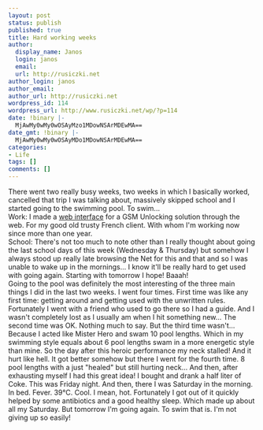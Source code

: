 ```yaml
---
layout: post
status: publish
published: true
title: Hard working weeks
author:
  display_name: Janos
  login: janos
  email: 
  url: http://rusiczki.net
author_login: janos
author_email: 
author_url: http://rusiczki.net
wordpress_id: 114
wordpress_url: http://www.rusiczki.net/wp/?p=114
date: !binary |-
  MjAwMy0wMy0wOSAyMzo1MDowNSArMDEwMA==
date_gmt: !binary |-
  MjAwMy0wMy0wOSAyMDo1MDowNSArMDEwMA==
categories:
- Life
tags: []
comments: []
---
```

<p>There went two really busy weeks, two weeks in which I basically worked, cancelled that trip I was talking about, massively skipped school and I started going to the swimming pool. To swim...<br />
Work: I made a <a href="http://logger.zonegsm.com" title="The ZoneGSM.COM Logger">web interface</a> for a GSM Unlocking solution through the web. For my good old trusty French client. With whom I'm working now since more than one year.<br />
School: There's not too much to note other than I really thought about going the last school days of this week (Wednesday & Thursday) but somehow I always stood up really late browsing the Net for this and that and so I was unable to wake up in the mornings... I know it'll be really hard to get used with going again. Starting with tomorrow I hope! Baaah!<br />
Going to the pool was definitely the most interesting of the three main things I did in the last two weeks. I went four times. First time was like any first time: getting around and getting used with the unwritten rules. Fortunately I went with a friend who used to go there so I had a guide. And I wasn't completely lost as I usually am when I hit something new... The second time was OK. Nothing much to say. But the third time wasn't... Because I acted like Mister Hero and swam 10 pool lengths. Which in my swimming style equals about 6 pool lengths swam in a more energetic style than mine. So the day after this heroic performance my neck stalled! And it hurt like hell. It got better somehow but there I went for the fourth time. 8 pool lengths with a just "healed" but still hurting neck... And then, after exhausting myself I had this great idea! I bought and drank a half liter of Coke. This was Friday night. And then, there I was Saturday in the morning. In bed. Fever. 39&deg;C. Cool. I mean, hot. Fortunately I got out of it quickly helped by some antibiotics and a good healthy sleep. Which made up about all my Saturday. But tomorrow I'm going again. To swim that is. I'm not giving up so easily!</p>
